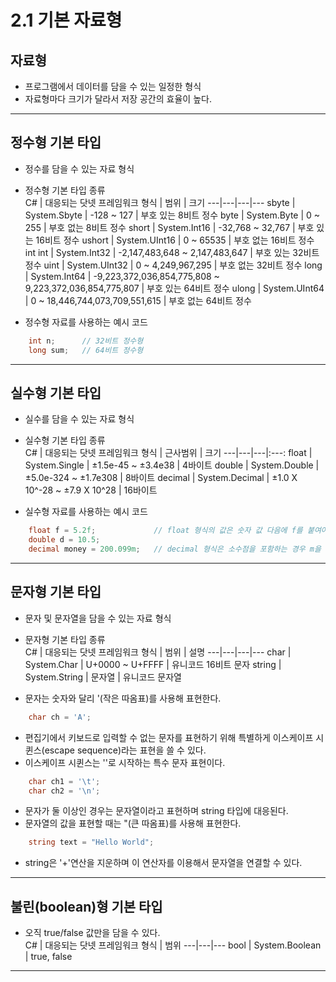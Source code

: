 # __2.1 기본 자료형__
## 자료형
- 프로그램에서 데이터를 담을 수 있는 일정한 형식
- 자료형마다 크기가 달라서 저장 공간의 효율이 높다.
---
## 정수형 기본 타입
- 정수를 담을 수 있는 자료 형식
+ 정수형 기본 타입 종류  
    C# | 대응되는 닷넷 프레임워크 형식 | 범위 | 크기
    ---|---|---|--- 
    sbyte | System.Sbyte | -128 ~ 127 | 부호 있는 8비트 정수
    byte | System.Byte | 0 ~ 255 | 부호 없는 8비트 정수
    short | System.Int16 | -32,768 ~ 32,767 | 부호 있는 16비트 정수
    ushort | System.UInt16 | 0 ~ 65535 | 부호 없는 16비트 정수
    int int | System.Int32 | -2,147,483,648 ~ 2,147,483,647 | 부호 있는 32비트 정수
    uint | System.UInt32 | 0 ~ 4,249,967,295 | 부호 없는 32비트 정수
    long | System.Int64 | -9,223,372,036,854,775,808 ~ 9,223,372,036,854,775,807 | 부호 있는 64비트 정수
    ulong | System.UInt64 | 0 ~ 18,446,744,073,709,551,615 | 부호 없는 64비트 정수
- 정수형 자료를 사용하는 예시 코드
```C#
    int n;      // 32비트 정수형
    long sum;   // 64비트 정수형
```
---
## 실수형 기본 타입
- 실수를 담을 수 있는 자료 형식
+ 실수형 기본 타입 종류  
    C# | 대응되는 닷넷 프레임워크 형식 | 근사범위 | 크기
    ---|---|---|:---: 
    float | System.Single | ±1.5e-45 ~ ±3.4e38 | 4바이트
    double | System.Double | ±5.0e-324 ~ ±1.7e308 | 8바이트
    decimal | System.Decimal | ±1.0 X 10^-28 ~ ±7.9 X 10^28 | 16바이트
- 실수형 자료를 사용하는 예시 코드
```C#
    float f = 5.2f;             // float 형식의 값은 숫자 값 다음에 f를 붙여야 한다.
    double d = 10.5;
    decimal money = 200.099m;   // decimal 형식은 소수점을 포함하는 경우 m을 붙여야한다.
```
---
## 문자형 기본 타입
- 문자 및 문자열을 담을 수 있는 자료 형식
+ 문자형 기본 타입 종류  
    C# | 대응되는 닷넷 프레임워크 형식 | 범위 | 설명
    ---|---|---|---
    char | System.Char | U+0000 ~ U+FFFF | 유니코드 16비트 문자
    string | System.String | 문자열 | 유니코드 문자열
- 문자는 숫자와 달리 '(작은 따옴표)를 사용해 표현한다.
```C#
    char ch = 'A';
```
- 편집기에서 키보드로 입력할 수 없는 문자를 표현하기 위해 특별하게 이스케이프 시퀸스(escape sequence)라는 표현을 쓸 수 있다. 
- 이스케이프 시퀸스는 '\'로 시작하는 특수 문자 표현이다.
```C#
    char ch1 = '\t';
    char ch2 = '\n';
```
- 문자가 둘 이상인 경우는 문자열이라고 표현하며 string 타입에 대응된다.
- 문자열의 값을 표현할 때는 "(큰 따옴표)를 사용해 표현한다.
```C#
    string text = "Hello World";
```
- string은 '+'연산을 지운하며 이 연산자를 이용해서 문자열을 연결할 수 있다.
---
## 불린(boolean)형 기본 타입
- 오직 true/false 값만을 담을 수 있다.  
    C# | 대응되는 닷넷 프레임워크 형식 | 범위
    ---|---|---
    bool | System.Boolean | true, false
---